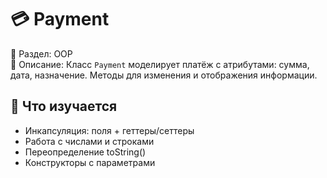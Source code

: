 # 💳 Payment

📁 Раздел: OOP  
📘 Описание: Класс `Payment` моделирует платёж с атрибутами: сумма, дата, назначение. Методы для изменения и отображения информации.

## 🧠 Что изучается
- Инкапсуляция: поля + геттеры/сеттеры  
- Работа с числами и строками  
- Переопределение toString()  
- Конструкторы с параметрами
